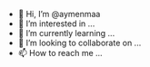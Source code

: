 - 👋 Hi, I’m @aymenmaa
- 👀 I’m interested in ...
- 🌱 I’m currently learning ...
- 💞️ I’m looking to collaborate on ...
- 📫 How to reach me ...

<!---
aymenmaa/aymenmaa is a ✨ special ✨ repository because its `README.md` (this file) appears on your GitHub profile.
You can click the Preview link to take a look at your changes.
--->
